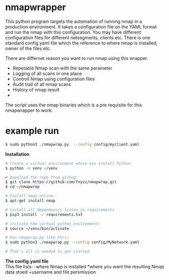 # nmapwrapper 

This python program targets the automation of running nmap in a production environment. It takes a configuration file on the YAML format and run the nmap with this configuration. You may have different configuration files for different netsegments, clients etc. There is one standard config.yaml file which the reference to where nmap is installed, owner of the files etc. 

There are differnet reason you want to run nmap using this wrapper. 
- Repetable Nmap scan with the same parameter 
- Logging of all scans in one place 
- Controll Nmap using configuration files 
- Audit trail of all nmap scans 
- History of nmap result 
- 
The script uses the nmap binaries which is a pre requisite for this nmapwrapper to work. 


# example run 
```sh
$ sudo python3 ./nmapwrap.py  --config config/myclient.yaml 
```

**Installation**
```sh
# Create a virtual environment where you install Python: 
$ python -m venv ~/venv 

# Download the repo from githug: 
$ git clone https://github.com/fnyzz/nmapwrap.git 
$ cd ~/nmapwrap 

# Install nmap online:
$ apt-get install nmap

# install all dependensis listen in requirements
$ pip3 install -r requirements.txt

# initiate the virtual python environment: 
$ source ~/venv/bin/activate

# Run nmapwrap.py like this: 
$ sudo python3 ./nmapwrap.py --config config/MyNetwork.yaml 

# That's all is needed to get started
```


**The config.yaml file**  
This file lists: 
-where Nmap is installed 
*where you want the resulting Nmap data stoed 
+username and file persmission 



